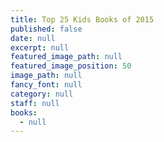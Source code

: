 ```yaml
---
title: Top 25 Kids Books of 2015
published: false
date: null
excerpt: null
featured_image_path: null
featured_image_position: 50
image_path: null
fancy_font: null
category: null
staff: null
books:
  - null
---
```

